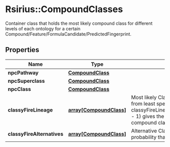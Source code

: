 # Rsirius::CompoundClasses

Container class that holds the most likely compound class for different levels of each ontology for a  certain Compound/Feature/FormulaCandidate/PredictedFingerprint.

## Properties
Name | Type | Description | Notes
------------ | ------------- | ------------- | -------------
**npcPathway** | [**CompoundClass**](CompoundClass.md) |  | [optional] 
**npcSuperclass** | [**CompoundClass**](CompoundClass.md) |  | [optional] 
**npcClass** | [**CompoundClass**](CompoundClass.md) |  | [optional] 
**classyFireLineage** | [**array[CompoundClass]**](CompoundClass.md) | Most likely ClassyFire lineage from ordered from least specific to most specific class  classyFireLineage.get(classyFireLineage.size() - 1) gives the most specific ClassyFire compound class annotation | [optional] 
**classyFireAlternatives** | [**array[CompoundClass]**](CompoundClass.md) | Alternative ClassyFire classes with high probability that do not fit into the linage | [optional] 


